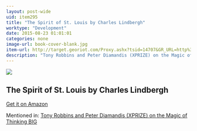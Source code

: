 ```yaml
---
layout: post-wide
uid: item295
title: "The Spirit of St. Louis by Charles Lindbergh"
worktype: "Development"
date: 2015-08-23 01:01:01
categories: none
image-url: book-cover-blank.jpg
item-url: http://target.georiot.com/Proxy.ashx?tsid=14707&GR_URL=http%3A%2F%2Fwww.amazon.com%2FThe-Spirit-Louis-Charles-Lindbergh%2Fdp%2F0743237056%2F
description: "Tony Robbins and Peter Diamandis (XPRIZE) on the Magic of Thinking BIG"
---
```

<a href="http://target.georiot.com/Proxy.ashx?tsid=14707&GR_URL=http%3A%2F%2Fwww.amazon.com%2FThe-Spirit-Louis-Charles-Lindbergh%2Fdp%2F0743237056%2F" target="blank"><img src="../../../../img/thumbs/book-cover-blank.jpg" class="prod-img"></a>
<h2>The Spirit of St. Louis by Charles Lindbergh</h2>
<p><a href="http://target.georiot.com/Proxy.ashx?tsid=14707&GR_URL=http%3A%2F%2Fwww.amazon.com%2FThe-Spirit-Louis-Charles-Lindbergh%2Fdp%2F0743237056%2F" target="blank">Get it on Amazon</a><p>
<p>Mentioned in: <a href="http://fourhourworkweek.com/2014/10/07/global-learning-xprize/" target="blank">Tony Robbins and Peter Diamandis (XPRIZE) on the Magic of Thinking BIG</a></p>
